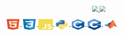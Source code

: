 <div align="center">
  <a href="https://github.com/RGarrido03">
  <img height="180em" src="https://github-readme-stats.vercel.app/api?username=RGarrido03&show_icons=true&theme=dracula&include_all_commits=true&count_private=true"/>
  <img height="180em" src="https://github-readme-stats.vercel.app/api/top-langs/?username=RGarrido03&layout=compact&langs_count=7&theme=dracula"/>
</div>
  
<div style="margin: auto;"><br>
  <a href="https://developer.mozilla.org/en-US/docs/Web/HTML">
    <img align="center" alt="HTML" height="30" width="40" src="https://raw.githubusercontent.com/devicons/devicon/master/icons/html5/html5-original.svg">
  </a>
  
  <a href="https://developer.mozilla.org/en-US/docs/Web/CSS">
    <img align="center" alt="CSS" height="30" width="40" src="https://raw.githubusercontent.com/devicons/devicon/master/icons/css3/css3-original.svg">
  </a>
  
  <a href="https://developer.mozilla.org/en-US/docs/Web/JavaScript">
    <img align="center" alt="JavaScript" height="30" width="40" src="https://raw.githubusercontent.com/devicons/devicon/master/icons/javascript/javascript-plain.svg">
  </a>
  
  <a href="https://www.python.org/">
    <img align="center" alt="Python" height="30" width="40" src="https://raw.githubusercontent.com/devicons/devicon/master/icons/python/python-original.svg">
  </a>
  
  <a href="https://en.wikipedia.org/wiki/C_(programming_language)">
    <img align="center" alt="C" height="30" width="40" src="https://raw.githubusercontent.com/devicons/devicon/master/icons/c/c-original.svg">
  </a>
  
  <a href="https://cplusplus.com/">
    <img align="center" alt="C++" height="30" width="40" src="https://raw.githubusercontent.com/devicons/devicon/master/icons/cplusplus/cplusplus-original.svg">
  </a>
  
  <a href="https://www.mathworks.com/products/matlab.html">
    <img align="center" alt="MATLAB" height="30" width="40" src="https://raw.githubusercontent.com/devicons/devicon/master/icons/matlab/matlab-original.svg">
  </a>
</div>
